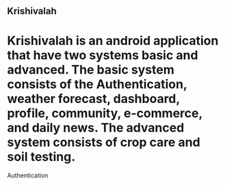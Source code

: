 ## Krishivalah

# Krishivalah is an android application that have two systems basic and advanced. The basic system consists of the Authentication, weather forecast, dashboard, profile, community, e-commerce, and daily news. The advanced system consists of crop care and soil testing.

Authentication
